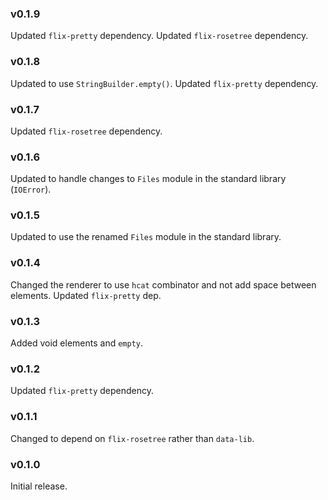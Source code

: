 ### v0.1.9
   Updated `flix-pretty` dependency.
   Updated `flix-rosetree` dependency.

### v0.1.8
   Updated to use `StringBuilder.empty()`.
   Updated `flix-pretty` dependency.

### v0.1.7
   Updated `flix-rosetree` dependency.
   
### v0.1.6
   Updated to handle changes to `Files` module in the standard library (`IOError`).

### v0.1.5
   Updated to use the renamed `Files` module in the standard library.

### v0.1.4
   Changed the renderer to use `hcat` combinator and not add space between elements.
   Updated `flix-pretty` dep.

### v0.1.3
   Added void elements and `empty`.

### v0.1.2
   Updated `flix-pretty` dependency.

### v0.1.1
   Changed to depend on `flix-rosetree` rather than `data-lib`.

### v0.1.0
   Initial release.
